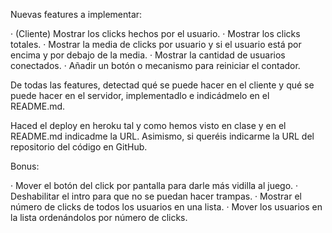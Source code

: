Nuevas features a implementar:

· (Cliente) Mostrar los clicks hechos por el usuario.
· Mostrar los clicks totales.
· Mostrar la media de clicks por usuario y si el usuario está por encima y por debajo de la media.
· Mostrar la cantidad de usuarios conectados.
· Añadir un botón o mecanismo para reiniciar el contador.

De todas las features, detectad qué se puede hacer en el cliente y qué se puede hacer en el servidor, implementadlo e indicádmelo en el README.md.

Haced el deploy en heroku tal y como hemos visto en clase y en el README.md indicadme la URL.  Asimismo, si queréis indicarme la URL del repositorio del código en GitHub.

Bonus:

· Mover el botón del click por pantalla para darle más vidilla al juego.
· Deshabilitar el intro para que no se puedan hacer trampas.
· Mostrar el número de clicks de todos los usuarios en una lista.
· Mover los usuarios en la lista ordenándolos por número de clicks.